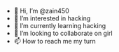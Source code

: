 - 👋 Hi, I’m @zain450
- 👀 I’m interested in hacking 
- 🌱 I’m currently learning hacking 
- 💞️ I’m looking to collaborate on girl
- 📫 How to reach me my turn

<!---
zain450/zain450 is a ✨ special ✨ repository because its `README.md` (this file) appears on your GitHub profile.
You can click the Preview link to take a look at your changes.
--->
